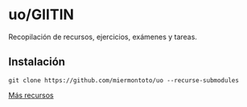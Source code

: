 # uo/GIITIN
Recopilación de recursos, ejercicios, exámenes y tareas.

## Instalación
`git clone https://github.com/miermontoto/uo --recurse-submodules`


[Más recursos](https://unioviedo-my.sharepoint.com/:f:/g/personal/uo257355_uniovi_es/EjUyVaf6mAhMh1TqxDFey8kB-CKEk7KP6CqwkYylcYdRQg?e=xbMQHT)
